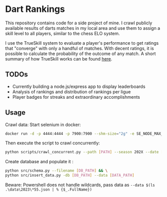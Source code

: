 # Dart Rankings

This repository contains code for a side project of mine. I crawl publicly available results of darts matches in my
local area and use them to assign a skill level to all players, similar to the chess ELO system.

I use the TrueSkill system to evaluate a player's performance to get ratings that "converge" with only a handful of matches.
With decent ratings, it is possible to calculate the probability of the outcome of any match.
A short summary of how TrueSkill works can be found [here](https://www.microsoft.com/en-us/research/project/trueskill-ranking-system).

## TODOs

- Currently building a node.js/express app to display leaderboards
- Analysis of rankings and distribution of rankings per ligue
- Player badges for streaks and extraordinary accomplishments

## Usage

Crawl data:
Start selenium in docker:

```sh
docker run -d -p 4444:4444 -p 7900:7900 --shm-size="2g" -e SE_NODE_MAX_SESSIONS=3 selenium/standalone-firefox:4.17.0-20240123
```

Then execute the script to crawl concurrently:

```sh
python scripts/crawl_concurrent.py --path [PATH] --season 202X --date [YYYY-MM-DD] --associations DBH NDV
```

Create database and populate it :

```sh
python src/schema.py --filename [DB_PATH] && \
python src/insert_data.py -db [DB_PATH] --data [DATA_PATH]
```

Beware: Powershell does not handle wildcards, pass data as `--data $(ls .\data\2023\*55.json | % {$_.FullName}) `
